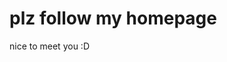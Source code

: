 # plz follow my homepage 
[plz follow my homepage]:https://stephaninieee.github.io/
nice to meet you :D
